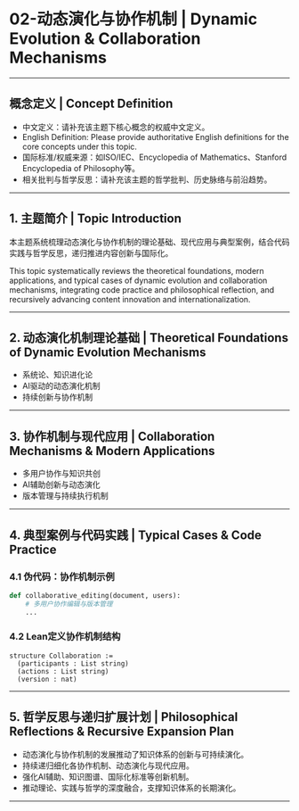 # 02-动态演化与协作机制 | Dynamic Evolution & Collaboration Mechanisms

---

## 概念定义 | Concept Definition

- 中文定义：请补充该主题下核心概念的权威中文定义。
- English Definition: Please provide authoritative English definitions for the core concepts under this topic.
- 国际标准/权威来源：如ISO/IEC、Encyclopedia of Mathematics、Stanford Encyclopedia of Philosophy等。
- 相关批判与哲学反思：请补充该主题的哲学批判、历史脉络与前沿趋势。

---

## 1. 主题简介 | Topic Introduction

本主题系统梳理动态演化与协作机制的理论基础、现代应用与典型案例，结合代码实践与哲学反思，递归推进内容创新与国际化。

This topic systematically reviews the theoretical foundations, modern applications, and typical cases of dynamic evolution and collaboration mechanisms, integrating code practice and philosophical reflection, and recursively advancing content innovation and internationalization.

---

## 2. 动态演化机制理论基础 | Theoretical Foundations of Dynamic Evolution Mechanisms

- 系统论、知识进化论
- AI驱动的动态演化机制
- 持续创新与协作机制

---

## 3. 协作机制与现代应用 | Collaboration Mechanisms & Modern Applications

- 多用户协作与知识共创
- AI辅助创新与动态演化
- 版本管理与持续执行机制

---

## 4. 典型案例与代码实践 | Typical Cases & Code Practice

### 4.1 伪代码：协作机制示例

```python
def collaborative_editing(document, users):
    # 多用户协作编辑与版本管理
    ...
```

### 4.2 Lean定义协作机制结构

```lean
structure Collaboration :=
  (participants : List string)
  (actions : List string)
  (version : nat)
```

---

## 5. 哲学反思与递归扩展计划 | Philosophical Reflections & Recursive Expansion Plan

- 动态演化与协作机制的发展推动了知识体系的创新与可持续演化。
- 持续递归细化各协作机制、动态演化与现代应用。
- 强化AI辅助、知识图谱、国际化标准等创新机制。
- 推动理论、实践与哲学的深度融合，支撑知识体系的长期演化。

---
